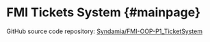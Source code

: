 # FMI Tickets System {#mainpage}

GitHub source code repository: [Syndamia/FMI-OOP-P1_TicketSystem](https://github.com/Syndamia/FMI-OOP-P1_TicketSystem)
